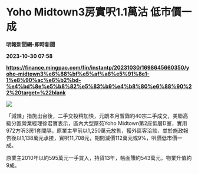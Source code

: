 # Yoho Midtown3房實呎1.1萬沽 低市價一成
**明報新聞網-即時新聞**

**2023-10-30 07:58**

**https://finance.mingpao.com/fin/instantp/20231030/1698645660350/yoho-midtown3%e6%88%bf%e5%af%a6%e5%91%8e1-1%e8%90%ac%e6%b2%bd-%e4%bd%8e%e5%b8%82%e5%83%b9%e4%b8%80%e6%88%90%22%20target=%22blank**

![](https://fs.mingpao.com/fin/20231030/s00011/f7a07b29bfd5fd69cfcabece9da8c34e.jpg)

「減辣」措施出台後，二手交投稍加快，元朗本月暫錄約40宗二手成交，美聯高級分區營業經理徐君寶表示，區內大型屋苑Yoho Midtown第2座低層D室，實用972方呎3房1套間隔，原業主早前以1,250萬元放售，獲外區客洽談，並於施政報告後以1,138萬元承接，實呎11,708元，期間減價112萬元或9%，呎價低市價一成。

原業主2010年以約595萬元一手買入，持貨13年，帳面賺約543萬元，物業升值約9成。